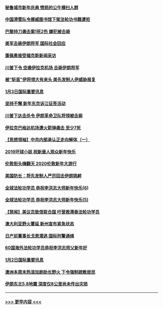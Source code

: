 #### [秘鲁城市新年庆典 愤怒的公牛横扫人群](../pages/prog202/a102744618.md?t=01040901) 
#### [中国滑雪队令挪威图书馆下架法轮功书籍遭拒](../pages/prog202/a102744639.md?t=01040901) 
#### [巴黎持刀袭击案1死2伤 嫌犯被击毙](../pages/prog202/a102744566.md?t=01040901) 
#### [美军击毙伊朗将军 国际社会回应](../pages/prog202/a102744485.md?t=01040901) 
#### [蓬佩奥接受福克斯新闻采访](../pages/prog202/a102744480.md?t=01040901) 
#### [川普下令 空袭伊拉克机场 击毙伊朗将军](../pages/prog202/a102744470.md?t=01040901) 
#### [被“斩首”伊将领大有来头 美先发制人伊威胁报复](../pages/prog202/a102744454.md?t=01040901) 
#### [1月3日国际重要讯息](../pages/prog202/a102744301.md?t=01040901) 
#### [坚持不懈 新年东京诉江征签活动](../pages/prog202/a102744303.md?t=01040901) 
#### [川普下达击杀令 伊朗革命卫队将领被击毙](../pages/prog202/a102741911.md?t=01040901) 
#### [伊拉克巴格达机场遭火箭弹袭击 至少7死](../pages/prog202/a102744115.md?t=01040901) 
#### [【思想领袖】中共内部承认正走向解体（一）](../pages/prog202/a102744097.md?t=01040901) 
#### [2019环球小姐 祝新唐人观众新年快乐](../pages/prog202/a102744043.md?t=01040901) 
#### [伦敦街头嗨翻天 2020伦敦新年大游行](../pages/prog202/a102743925.md?t=01040901) 
#### [美国防长：将先发制人严厉回击伊朗挑衅](../pages/prog202/a102743930.md?t=01040901) 
#### [全球法轮功学员 恭祝李洪志大师新年快乐(6)](../pages/prog202/a102743899.md?t=01040901) 
#### [全球法轮功学员 恭祝李洪志大师新年快乐(5)](../pages/prog202/a102743766.md?t=01040901) 
#### [【禁闻】美议员致信联合国 吁营救滞泰法轮功学员](../pages/prog202/a102743781.md?t=01040901) 
#### [澳大利亚野火蔓延 新州宣布紧急状态](../pages/prog202/a102743681.md?t=01040901) 
#### [日产前董事长戈恩潜逃 国际刑警通缉](../pages/prog202/a102743676.md?t=01040901) 
#### [60国海外法轮功学员恭祝李洪志师父新年好](../pages/prog202/a102743628.md?t=01040901) 
#### [1月2日国际重要讯息](../pages/prog202/a102743488.md?t=01040901) 
#### [澳洲本周末热浪加剧助长野火 下令强制疏散居民](../pages/prog202/a102743421.md?t=01040901) 
#### [伊朗东北5.8地震 深度仅8公里尚未传出灾损](../pages/prog202/a102743396.md?t=01040901) 

----
#### [ >>> 更早内容 <<< ](../indexes/prog202-earlier.md)
